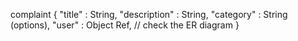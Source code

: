 complaint
{
"title" : String,
"description" : String,
"category" : String (options),
"user" : Object Ref,
// check the ER diagram
}
